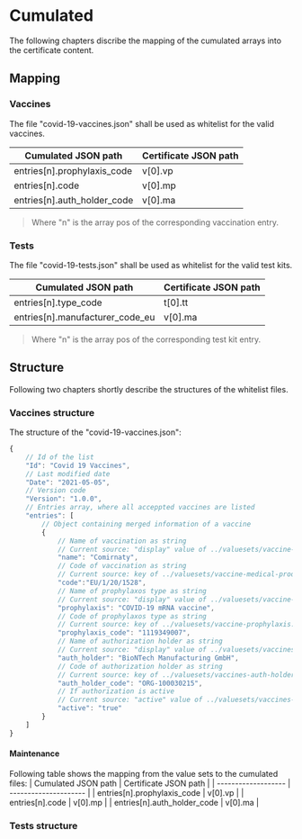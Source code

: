 # Cumulated

The following chapters discribe the mapping of the cumulated arrays into the certificate content.

## Mapping

### Vaccines

The file "covid-19-vaccines.json" shall be used as whitelist for the valid vaccines.

| Cumulated JSON path | Certificate JSON path |
| ------------------- | --------------------- |
| entries[n].prophylaxis_code | v[0].vp |
| entries[n].code | v[0].mp |
| entries[n].auth_holder_code | v[0].ma |

> Where "n" is the array pos of the corresponding vaccination entry.

### Tests

The file "covid-19-tests.json" shall be used as whitelist for the valid test kits.

| Cumulated JSON path | Certificate JSON path |
| ------------------- | --------------------- |
| entries[n].type_code | t[0].tt |
| entries[n].manufacturer_code_eu | v[0].ma |

> Where "n" is the array pos of the corresponding test kit entry.

## Structure

Following two chapters shortly describe the structures of the whitelist files.

### Vaccines structure

The structure of the "covid-19-vaccines.json":

```javascript
{
    // Id of the list
    "Id": "Covid 19 Vaccines",
    // Last modified date
    "Date": "2021-05-05",
    // Version code
    "Version": "1.0.0",
    // Entries array, where all acceppted vaccines are listed
    "entries": [
        // Object containing merged information of a vaccine
        {
            // Name of vaccination as string
            // Current source: "display" value of ../valuesets/vaccine-medical-product.json "valueSetValues" entries.
            "name": "Comirnaty",
            // Code of vaccination as string
            // Current source: key of ../valuesets/vaccine-medical-product.json "valueSetValues" entries.
            "code":"EU/1/20/1528",
            // Name of prophylaxos type as string
            // Current source: "display" value of ../valuesets/vaccine-prophylaxis.json "valueSetValues" entries.
            "prophylaxis": "COVID-19 mRNA vaccine",
            // Code of prophylaxos type as string
            // Current source: key of ../valuesets/vaccine-prophylaxis.json "valueSetValues" entries.
            "prophylaxis_code": "1119349007",
            // Name of authorization holder as string
            // Current source: "display" value of ../valuesets/vaccines-auth-holders.json "valueSetValues" entries.
            "auth_holder": "BioNTech Manufacturing GmbH",
            // Code of authorization holder as string
            // Current source: key of ../valuesets/vaccines-auth-holders.json "valueSetValues" entries.
            "auth_holder_code": "ORG-100030215",
            // If authorization is active
            // Current source: "active" value of ../valuesets/vaccines-auth-holders.json "valueSetValues" entries.
            "active": "true"
        }
    ]
}

```

#### Maintenance

Following table shows the mapping from the value sets to the cumulated files:
| Cumulated JSON path | Certificate JSON path |
| ------------------- | --------------------- |
| entries[n].prophylaxis_code | v[0].vp |
| entries[n].code | v[0].mp |
| entries[n].auth_holder_code | v[0].ma |

### Tests structure
